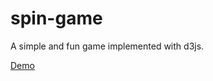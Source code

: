 # spin-game
A simple and fun game implemented with d3js.

[Demo](https://codepen.io/thorn117/pen/MdLNdN)
